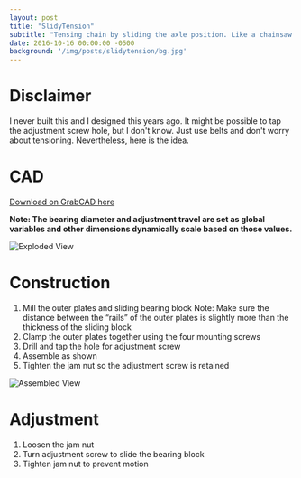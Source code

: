 ```yaml
---
layout: post
title: "SlidyTension"
subtitle: "Tensing chain by sliding the axle position. Like a chainsaw."
date: 2016-10-16 00:00:00 -0500
background: '/img/posts/slidytension/bg.jpg'
---
```


# Disclaimer
I never built this and I designed this years ago. It might be possible to tap the adjustment screw hole, but I don't know. Just use belts and don't worry about tensioning. Nevertheless, here is the idea.


# CAD

[Download on GrabCAD here](https://grabcad.com/library/slidytension-1)

**Note: The bearing diameter and adjustment travel are set as global variables and other dimensions dynamically scale based on those values.**

<img class="img-fluid" src="{% link /img/posts/slidytension/exploded.jpg %}" alt="Exploded View">

# Construction
1. Mill the outer plates and sliding bearing block Note: Make sure the distance between the “rails” of the outer plates is slightly more than the thickness of the sliding block
2. Clamp the outer plates together using the four mounting screws
3. Drill and tap the hole for adjustment screw
4. Assemble as shown
5. Tighten the jam nut so the adjustment screw is retained

<img class="img-fluid" src="{% link /img/posts/slidytension/assembled.jpg %}" alt="Assembled View">

# Adjustment
1. Loosen the jam nut
2. Turn adjustment screw to slide the bearing block
3. Tighten jam nut to prevent motion
